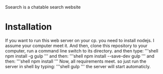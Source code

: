 Ssearch is a chatable search website

# Installation
If you want to run this web server on your cp. you need to install nodejs. I assume your computer meet it. And then, clone this repository to your computer, run a command line switch to its directory. and then type:
'''shell
npm install -g gulp
'''
and then:
'''shell
npm install --save-dev gulp
'''
and then:
'''shell
npm install
'''
Now, all requirements meet. so just run the server in shell by typing:
'''shell
gulp
'''
the server will start automaticly.





